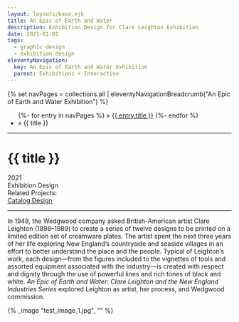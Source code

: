 ```yaml
---
layout: layouts/base.njk
title: An Epic of Earth and Water
description: Exhibition Design for Clare Leighton Exhibition
date: 2021-01-01
tags:
  - graphic design
  - exhibition design
eleventyNavigation:
  key: An Epic of Earth and Water Exhibition
  parent: Exhibitions + Interactive
---
```


<div class="container">
  <div class="row">
      <div class="col">
  		{% set navPages = collections.all | eleventyNavigationBreadcrumb("An Epic of Earth and Water Exhibition") %}
	  		<ul class="post-breadcrumb">
		    	{%- for entry in navPages %}
			  	<li{% if entry.url == page.url %} class="active-breadcrumb"{% endif %}>
    			» <a href="{{ entry.url }}">{{ entry.title }}</a>
  				</li>
  			{%- endfor %}
	    		<li><active-breadcrumb>» {{ title }}</active-breadcrumb></li>
			  </ul>
      <hr>
  <div class="row">
        <div class="col">
            <h1>{{ title }}</h1>
            <figcaption>2021</br>Exhibition Design</figcaption>
            <figcaption>Related Projects:</br><a href=/design/books/2021_clare_leighton>Catalog Design</a></figcaption>
            <hr>
		    <p>In 1948, the Wedgwood company asked British-American artist Clare Leighton (1898–1989) to create a series of twelve designs to be printed on a limited edition set of creamware plates. The artist spent the next three years of her life exploring New England’s countryside and seaside villages in an effort to better understand the place and the people. Typical of Leighton’s work, each design—from the figures included to the vignettes of tools and assorted equipment associated with the industry—is created with respect and dignity through the use of powerful lines and rich tones of black and white. <em>An Epic of Earth and Water: Clare Leighton and the New England Industries Series</em> explored Leighton as artist, her process, and Wedgwood commission.</p>
		</div>
        <div class="col-12 col-12-md col-1-lg"></div>
		<div class="col">
            {% _image "test_image_1.jpg", "" %}
		</div>
	</div>
